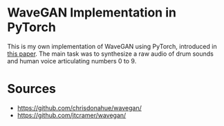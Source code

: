 # WaveGAN Implementation in PyTorch

This is my own implementation of WaveGAN using PyTorch, introduced in [this paper](https://arxiv.org/pdf/1802.04208.pdf).
The main task was to synthesize a raw audio of drum sounds and human voice articulating numbers 0 to 9.


# Sources

* https://github.com/chrisdonahue/wavegan/
* https://github.com/jtcramer/wavegan/

